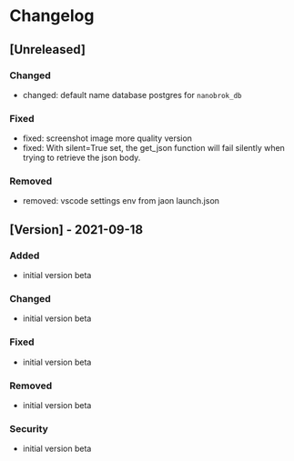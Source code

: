 # Changelog

## [Unreleased]

### Changed

- changed: default name database postgres for `nanobrok_db`

### Fixed

- fixed: screenshot image more quality version 
- fixed: With silent=True set, the get_json function will fail
silently when trying to retrieve the json body.

### Removed

- removed: vscode settings env from jaon launch.json 

## [Version] - 2021-09-18

### Added

- initial version beta

### Changed

- initial version beta

### Fixed

- initial version beta

### Removed

- initial version beta

### Security

- initial version beta